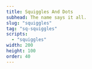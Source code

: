 ```yaml
---
title: Squiggles And Dots
subhead: The name says it all.
slug: "squiggles"
tag: "sq-squiggles"
scripts:
  - "squiggles"
width: 200
height: 100
order: 40
---
```

